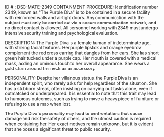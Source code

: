 ID # : DSC-MATE-2349
CONTAINMENT PROCEDURE:
Identification number 2349, known as "The Purple Diva" is to be contained in a secure facility with reinforced walls and airtight doors. Any communication with the subject must only be carried out via a secure communication network, and no direct contact is allowed. All personnel working with 2349 must undergo intensive security training and psychological evaluation.

DESCRIPTION:
The Purple Diva is a female human of indeterminate age, with striking facial features. Her purple lipstick and orange eyebrow complement the red cross earring that dangles from her ears. She has short green hair tucked under a purple cap. Her mouth is covered with a medical mask, adding an ominous touch to her overall appearance. She wears a gold chain around her neck as an accessory.

PERSONALITY:
Despite her villainous status, the Purple Diva is an independent spirit, who rarely asks for help regardless of the situation. She has a stubborn streak, often insisting on carrying out tasks alone, even if outmatched or underprepared. It is essential to note that this trait may lead to humorous outcomes, such as trying to move a heavy piece of furniture or refusing to use a map when lost.

The Purple Diva's personality may lead to confrontations that cause damage and risk the safety of others, and the utmost caution is required when containing her. Her exact motives remain unknown, but it is evident that she poses a significant threat to public security.